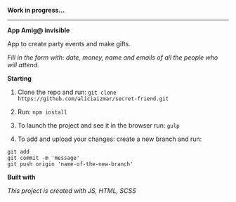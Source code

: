 **Work in progress...**
********

**App Amig@ invisible**

App to create party events and make gifts.

_Fill in the form with: date, money, name and emails of all the people who will attend._

**Starting**

1. Clone the repo and run:
``` git clone https://github.com/aliciaizmar/secret-friend.git ```

2. Run: ``` npm install ```
    
4. To launch the project and see it in the browser run: ``` gulp ```
   
5. To add and upload your changes: create a new branch and run:

```
git add
git commit -m 'message'
git push origin 'name-of-the-new-branch'
```

**Built with**

_This project is created with JS, HTML, SCSS_
